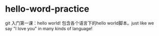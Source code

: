 # hello-word-practice
git 入门第一课：hello world!
包含各个语言下的hello world脚本。just like we say "I love you" in many kinds of language!
